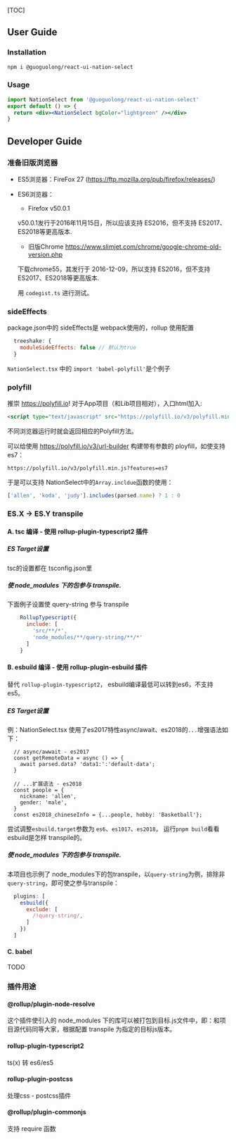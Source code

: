 [TOC]

## User Guide

### Installation

```bash
npm i @guoguolong/react-ui-nation-select
```

### Usage

```jsx
import NationSelect from '@guoguolong/react-ui-nation-select'
export default () => {
  return <div><NationSelect bgColor="lightgreen" /></div>
}
```


## Developer Guide

### 准备旧版浏览器

* ES5浏览器：FireFox 27 (https://ftp.mozilla.org/pub/firefox/releases/)
  
* ES6浏览器：
  * Firefox v50.0.1
   
   v50.0.1发行于2016年11月15日，所以应该支持 ES2016，但不支持 ES2017、ES2018等更高版本.
  
  * 旧版Chrome https://www.slimjet.com/chrome/google-chrome-old-version.php 
  
  下载chrome55，其发行于 2016-12-09，所以支持 ES2016，但不支持 ES2017、ES2018等更高版本.

  用 `codegist.ts` 进行测试。

### sideEffects

package.json中的 sideEffects是 webpack使用的，rollup 使用配置

```js
  treeshake: {
    moduleSideEffects: false // 默认为true
  }
```

`NationSelect.tsx` 中的 `import 'babel-polyfill'`是个例子


### polyfill

推崇 https://polyfill.io! 对于App项目（和Lib项目相对），入口html加入: 

```html
<script type="text/javascript" src="https://polyfill.io/v3/polyfill.min.js"></script>
```
不同浏览器运行时就会返回相应的Polyfill方法。

可以给使用 https://polyfill.io/v3/url-builder 构建带有参数的 ployfill，如使支持 es7：

```
https://polyfill.io/v3/polyfill.min.js?features=es7 
```
于是可以支持 NationSelect中的`Array.incldue`函数的使用：

```js
['allen', 'koda', 'judy'].includes(parsed.name) ? 1 : 0
```

### ES.X -> ES.Y transpile

#### A. tsc 编译 - 使用 rollup-plugin-typescript2 插件

##### ES Target设置

tsc的设置都在 tsconfig.json里

##### 使 node_modules 下的包参与 transpile.

下面例子设置使 query-string 参与 transpile
```js
    RollupTypescript({
      include: [
        'src/**/*',
        'node_modules/**/query-string/**/*'
      ]
    }
```

#### B. esbuild 编译 - 使用 rollup-plugin-esbuild 插件

替代 `rollup-plugin-typescript2`， esbuild编译最低可以转到es6，不支持es5。

##### ES Target设置

例：NationSelect.tsx 使用了es2017特性async/await、es2018的`...`增强语法如下：
```tsx
  // async/awwait - es2017
  const getRemoteData = async () => {
    await parsed.data? 'data1:':'default-data';
  }

  // ...扩展语法 - es2018
  const people = {
    nickname: 'allen',
    gender: 'male',
  }
  const es2018_chineseInfo = {...people, hobby: 'Basketball'};
```
尝试调整`esbuild.target`参数为 `es6`、`es1017`、`es2018`， 运行`pnpm build`看看 esbuild是怎样 transpile的。

##### 使 node_modules 下的包参与 transpile.
本项目也示例了 node_modules下的包transpile，以`query-string`为例，排除非`query-string`，即可使之参与transpile：
```js
  plugins: [
    esbuild({
      exclude: [
        /!query-string/,
      ]
    })
  ]
```

#### C. babel

TODO

### 插件用途

#### @rollup/plugin-node-resolve

这个插件使引入的 node_modules 下的库可以被打包到目标.js文件中，即：和项目源代码同等大家，根据配置 transpile 为指定的目标js版本。

#### rollup-plugin-typescript2

ts(x) 转 es6/es5

#### rollup-plugin-postcss
处理css - postcss插件

#### @rollup/plugin-commonjs
支持 require 函数

